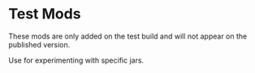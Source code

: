 # Test Mods

These mods are only added on the test build and will not appear on the published version.

Use for experimenting with specific jars.